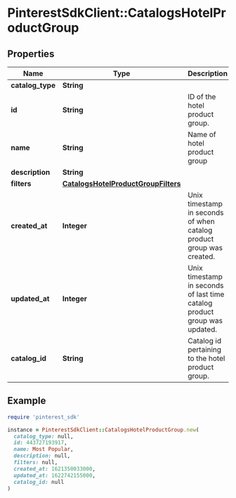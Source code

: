 # PinterestSdkClient::CatalogsHotelProductGroup

## Properties

| Name | Type | Description | Notes |
| ---- | ---- | ----------- | ----- |
| **catalog_type** | **String** |  |  |
| **id** | **String** | ID of the hotel product group. |  |
| **name** | **String** | Name of hotel product group | [optional] |
| **description** | **String** |  | [optional] |
| **filters** | [**CatalogsHotelProductGroupFilters**](CatalogsHotelProductGroupFilters.md) |  |  |
| **created_at** | **Integer** | Unix timestamp in seconds of when catalog product group was created. | [optional] |
| **updated_at** | **Integer** | Unix timestamp in seconds of last time catalog product group was updated. | [optional] |
| **catalog_id** | **String** | Catalog id pertaining to the hotel product group. |  |

## Example

```ruby
require 'pinterest_sdk'

instance = PinterestSdkClient::CatalogsHotelProductGroup.new(
  catalog_type: null,
  id: 443727193917,
  name: Most Popular,
  description: null,
  filters: null,
  created_at: 1621350033000,
  updated_at: 1622742155000,
  catalog_id: null
)
```

